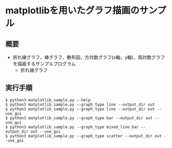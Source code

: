 # matplotlibを用いたグラフ描画のサンプル

## 概要

* 折れ線グラフ，棒グラフ，散布図，方対数グラフ(x軸，y軸)，両対数グラフを描画するサンプルプログラム
	* 折れ線グラフ

## 実行手順

	$ python3 matplotlib_sample.py --help
	$ python3 matplotlib_sample.py --graph_type line --output_dir out
	$ python3 matplotlib_sample.py --graph_type line --output_dir out --use_gui
	$ python3 matplotlib_sample.py --graph_type bar --output_dir out --use_gui
	$ python3 matplotlib_sample.py --graph_type mixed_line_bar --output_dir out --use_gui
	$ python3 matplotlib_sample.py --graph_type scatter --output_dir out --use_gui


